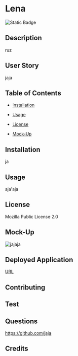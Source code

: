  

# Lena

 ![Static Badge](https://img.shields.io/badge/Mozilla%20Public%20License%202.0-brightgreen)

## Description

 ruz

## User Story 

 jaja

## Table of Contents

* [Installation](#installation)

* [Usage](#usage)

* [License](#license)

* [Mock-Up](#mock-up)



## Installation

 ja

## Usage

 aja'aja

## License

 Mozilla Public License 2.0

## Mock-Up

 ![jajaja](./images/jajaa)

## Deployed Application

 [URL](jaja)

## Contributing

## Test

## Questions

 https://github.com/jaja

## Credits


